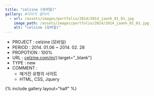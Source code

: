 ```yaml
---
title: "celzine (모바일)"
gallery: #이미지 갤러리
  - url: /assets/images/portfolio/2014/2014_jaanh_01_01.jpg
    image_path: /assets/images/portfolio/2014/2014_jaanh_01_01.jpg
    alt: "celzine (모바일)"
---
```


- PROJECT : celzine (모바일)
- PERIOD : 2014. 01.06 ~ 2014. 02. 28
- PROPOTION : 100%
- URL : [celzine.com/m/](http://celzine.com/m/){:target="\_blank"}
- TYPE : new
- COMMENT :
  - 매거진 유형의 사이트
  - HTML, CSS, Jquery

{% include gallery layout="half" %}
